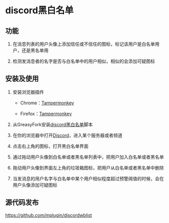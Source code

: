 # discord黑白名单

## 功能

1. 在消息列表的用户头像上添加信任或不信任的图标，标记该用户是白名单用户，还是黑名单用

2. 检测发消息者的名字是否与白名单中的用户相似，相似的会添加可疑图标

## 安装及使用

1. 安装浏览器插件

   - Chrome：[Tampermonkey](https://chrome.google.com/webstore/detail/tampermonkey/dhdgffkkebhmkfjojejmpbldmpobfkfo)
     

   - Firefox：[Tampermonkey](https://chrome.google.com/webstore/detail/tampermonkey/dhdgffkkebhmkfjojejmpbldmpobfkfo)
   

2. 从GreasyFork安装[discord黑白名单](https://greasyfork.org/zh-CN/scripts/420853-discord%E9%BB%91%E7%99%BD%E5%90%8D%E5%8D%95)脚本

3. 在你的浏览器中打开[Discord](https://discord.com/)，进入某个服务器或者频道

4. 点击右上角的图标，打开黑白名单界面

5. 通过拖动用户头像到白名单或者黑名单列表中，把用户加入白名单或者黑名单

6. 拖动用户头像到界面左上角的垃圾箱图标，把用户从白名单或者黑名单中删除

7. 当发消息的用户名字与白名单中某个用户相似程度超过预警阈值的时候，会在用户头像添加可疑图标



## 源代码发布

https://github.com/mplugin/discordwblist
